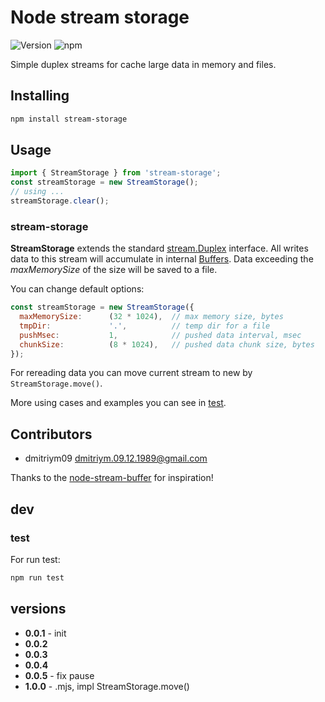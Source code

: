 # Node stream storage

![Version](https://img.shields.io/badge/version-1.0.0-green.svg)
![npm](https://img.shields.io/npm/dy/stream-storage)

Simple duplex streams for cache large data in memory and files.

## Installing

```bash
npm install stream-storage
```

## Usage

```js
import { StreamStorage } from 'stream-storage';
const streamStorage = new StreamStorage();
// using ...
streamStorage.clear();
```

### stream-storage

**StreamStorage** extends the standard [stream.Duplex](https://nodejs.org/api/stream.html#stream_class_stream_duplex) interface. All writes data to this stream will accumulate in internal [Buffers](https://nodejs.org/api/buffer.html). Data exceeding the *maxMemorySize* of the size will be saved to a file.

You can change default options:

```js
const streamStorage = new StreamStorage({
  maxMemorySize:      (32 * 1024),  // max memory size, bytes
  tmpDir:             '.',          // temp dir for a file
  pushMsec:           1,            // pushed data interval, msec
  chunkSize:          (8 * 1024),   // pushed data chunk size, bytes
});
```

For rereading data you can move current stream to new by `StreamStorage.move()`.

More using cases and examples you can see in [test](test/test.mjs).

## Contributors

- dmitriym09 <dmitriym.09.12.1989@gmail.com>

Thanks to the [node-stream-buffer](https://github.com/samcday/node-stream-buffer) for inspiration!

## dev

### test

For run test:

```js
npm run test
```

## versions

- **0.0.1** - init
- **0.0.2**
- **0.0.3**
- **0.0.4**
- **0.0.5** - fix pause
- **1.0.0** - .mjs, impl StreamStorage.move()
